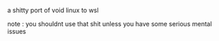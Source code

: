 a shitty port of void linux to wsl

note : you shouldnt use that shit unless you have some serious mental issues
